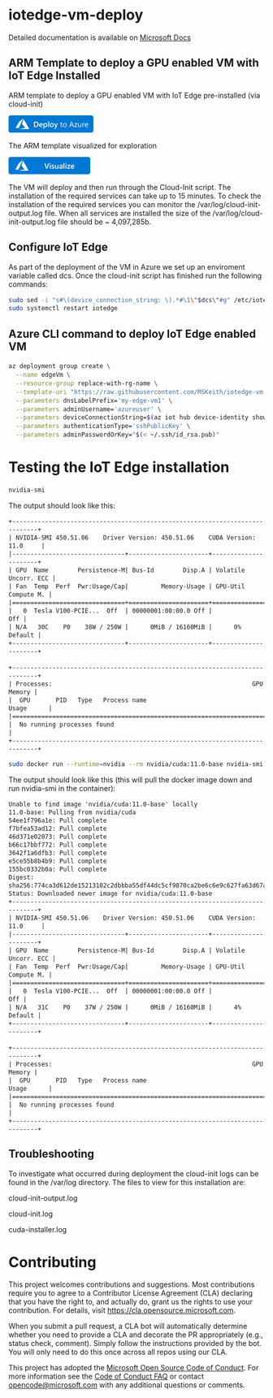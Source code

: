 # iotedge-vm-deploy

Detailed documentation is available on [Microsoft Docs](https://docs.microsoft.com/en-us/azure/iot-edge/how-to-install-iot-edge-ubuntuvm?WT.mc_id=github-iotedgevmdeploy-pdecarlo)

## ARM Template to deploy a GPU enabled VM with IoT Edge Installed

ARM template to deploy a GPU enabled VM with IoT Edge pre-installed (via cloud-init)

<a href="https://portal.azure.com/#create/Microsoft.Template/uri/https%3A%2F%2Fraw.githubusercontent.com%2FbonJoeV%2Fiotedge-vm-deploy%2Fmaster%2FedgeDeploy.json" target="_blank">
    <img src="https://raw.githubusercontent.com/Azure/azure-quickstart-templates/master/1-CONTRIBUTION-GUIDE/images/deploytoazure.png" />
</a>

The ARM template visualized for exploration

<a href="http://armviz.io/#/?load=https%3A%2F%2Fraw.githubusercontent.com%2FbonJoeV%2Fiotedge-vm-deploy%2Fmaster%2FedgeDeploy.json" target="_blank">
    <img src="https://raw.githubusercontent.com/Azure/azure-quickstart-templates/master/1-CONTRIBUTION-GUIDE/images/visualizebutton.png" /></a>

The VM will deploy and then run through the Cloud-Init script.  The installation of the required services can take up to 15 minutes.  To check the installation of the required services you can monitor the /var/log/cloud-init-output.log file.  When all services are installed the size of the /var/log/cloud-init-output.log file should be ~ 4,097,285b.

## Configure IoT Edge 
As part of the deployment of the VM in Azure we set up an enviroment variable called dcs.  Once the cloud-init script has finished run the following commands:

```bash
sudo sed -i "s#\(device_connection_string: \).*#\1\"$dcs\"#g" /etc/iotedge/config.yaml
sudo systemctl restart iotedge
```
## Azure CLI command to deploy IoT Edge enabled VM

```bash
az deployment group create \
  --name edgeVm \
  --resource-group replace-with-rg-name \
  --template-uri "https://raw.githubusercontent.com/MSKeith/iotedge-vm-deploy/master/edgeDeploy.json" \
  --parameters dnsLabelPrefix='my-edge-vm1' \
  --parameters adminUsername='azureuser' \
  --parameters deviceConnectionString=$(az iot hub device-identity show-connection-string --device-id replace-with-device-name --hub-name replace-with-hub-name -o tsv) \
  --parameters authenticationType='sshPublicKey' \
  --parameters adminPasswordOrKey="$(< ~/.ssh/id_rsa.pub)"
```

# Testing the IoT Edge installation
```bash
nvidia-smi
```
 The output should look like this:

```
+-----------------------------------------------------------------------------+
| NVIDIA-SMI 450.51.06    Driver Version: 450.51.06    CUDA Version: 11.0     |
|-------------------------------+----------------------+----------------------+
| GPU  Name        Persistence-M| Bus-Id        Disp.A | Volatile Uncorr. ECC |
| Fan  Temp  Perf  Pwr:Usage/Cap|         Memory-Usage | GPU-Util  Compute M. |
|===============================+======================+======================|
|   0  Tesla V100-PCIE...  Off  | 00000001:00:00.0 Off |                  Off |
| N/A   30C    P0    38W / 250W |      0MiB / 16160MiB |      0%      Default |
+-------------------------------+----------------------+----------------------+

+-----------------------------------------------------------------------------+
| Processes:                                                       GPU Memory |
|  GPU       PID   Type   Process name                             Usage      |
|=============================================================================|
|  No running processes found                                                 |
+-----------------------------------------------------------------------------+
```



```bash
sudo docker run --runtime=nvidia --rm nvidia/cuda:11.0-base nvidia-smi
```
The output should look like this (this will pull the docker image down and run nvidia-smi in the container):

```
Unable to find image 'nvidia/cuda:11.0-base' locally
11.0-base: Pulling from nvidia/cuda
54ee1f796a1e: Pull complete 
f7bfea53ad12: Pull complete 
46d371e02073: Pull complete 
b66c17bbf772: Pull complete 
3642f1a6dfb3: Pull complete 
e5ce55b8b4b9: Pull complete 
155bc0332b0a: Pull complete 
Digest: sha256:774ca3d612de15213102c2dbbba55df44dc5cf9870ca2be6c6e9c627fa63d67a
Status: Downloaded newer image for nvidia/cuda:11.0-base
+-----------------------------------------------------------------------------+
| NVIDIA-SMI 450.51.06    Driver Version: 450.51.06    CUDA Version: 11.0     |
|-------------------------------+----------------------+----------------------+
| GPU  Name        Persistence-M| Bus-Id        Disp.A | Volatile Uncorr. ECC |
| Fan  Temp  Perf  Pwr:Usage/Cap|         Memory-Usage | GPU-Util  Compute M. |
|===============================+======================+======================|
|   0  Tesla V100-PCIE...  Off  | 00000001:00:00.0 Off |                  Off |
| N/A   31C    P0    37W / 250W |      0MiB / 16160MiB |      4%      Default |
+-------------------------------+----------------------+----------------------+

+-----------------------------------------------------------------------------+
| Processes:                                                       GPU Memory |
|  GPU       PID   Type   Process name                             Usage      |
|=============================================================================|
|  No running processes found                                                 |
+-----------------------------------------------------------------------------+
```

## Troubleshooting

To investigate what occurred during deployment the cloud-init logs can be found in the /var/log directory.  The files to view for this installation are:

cloud-init-output.log

cloud-init.log

cuda-installer.log




# Contributing

This project welcomes contributions and suggestions.  Most contributions require you to agree to a
Contributor License Agreement (CLA) declaring that you have the right to, and actually do, grant us
the rights to use your contribution. For details, visit https://cla.opensource.microsoft.com.

When you submit a pull request, a CLA bot will automatically determine whether you need to provide
a CLA and decorate the PR appropriately (e.g., status check, comment). Simply follow the instructions
provided by the bot. You will only need to do this once across all repos using our CLA.

This project has adopted the [Microsoft Open Source Code of Conduct](https://opensource.microsoft.com/codeofconduct/).
For more information see the [Code of Conduct FAQ](https://opensource.microsoft.com/codeofconduct/faq/) or
contact [opencode@microsoft.com](mailto:opencode@microsoft.com) with any additional questions or comments.

